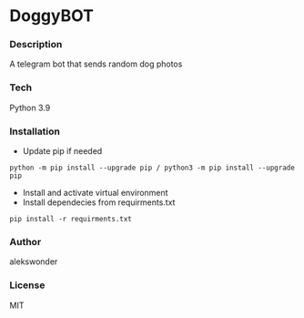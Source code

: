 # DoggyBOT
### Description
A telegram bot that sends random dog photos
### Tech
Python 3.9
### Installation
- Update pip if needed
``` 
python -m pip install --upgrade pip / python3 -m pip install --upgrade pip
``` 
- Install and activate virtual environment
- Install dependecies from requirments.txt
``` 
pip install -r requirments.txt
```
### Author
alekswonder 

### License
MIT